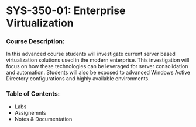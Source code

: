 # SYS-350-01: Enterprise Virtualization

### Course Description:
In this advanced course students will investigate current server based virtualization solutions used in the modern enterprise. This investigation will focus on how these technologies can be leveraged for server consolidation and automation. Students will also be exposed to advanced Windows Active Directory configurations and highly available environments.

### Table of Contents:
* Labs
* Assignemnts
* Notes & Documentation
